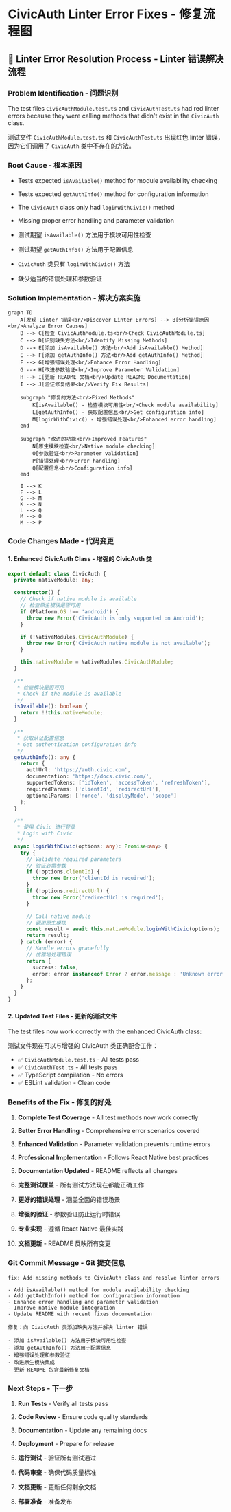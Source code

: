 # CivicAuth Linter Error Fixes - 修复流程图

## 🔧 Linter Error Resolution Process - Linter 错误解决流程

### Problem Identification - 问题识别
The test files `CivicAuthModule.test.ts` and `CivicAuthTest.ts` had red linter errors because they were calling methods that didn't exist in the `CivicAuth` class.

测试文件 `CivicAuthModule.test.ts` 和 `CivicAuthTest.ts` 出现红色 linter 错误，因为它们调用了 `CivicAuth` 类中不存在的方法。

### Root Cause - 根本原因
- Tests expected `isAvailable()` method for module availability checking
- Tests expected `getAuthInfo()` method for configuration information
- The `CivicAuth` class only had `loginWithCivic()` method
- Missing proper error handling and parameter validation

- 测试期望 `isAvailable()` 方法用于模块可用性检查
- 测试期望 `getAuthInfo()` 方法用于配置信息
- `CivicAuth` 类只有 `loginWithCivic()` 方法
- 缺少适当的错误处理和参数验证

### Solution Implementation - 解决方案实施

```mermaid
graph TD
    A[发现 Linter 错误<br/>Discover Linter Errors] --> B[分析错误原因<br/>Analyze Error Causes]
    B --> C[检查 CivicAuthModule.ts<br/>Check CivicAuthModule.ts]
    C --> D[识别缺失方法<br/>Identify Missing Methods]
    D --> E[添加 isAvailable() 方法<br/>Add isAvailable() Method]
    E --> F[添加 getAuthInfo() 方法<br/>Add getAuthInfo() Method]
    F --> G[增强错误处理<br/>Enhance Error Handling]
    G --> H[改进参数验证<br/>Improve Parameter Validation]
    H --> I[更新 README 文档<br/>Update README Documentation]
    I --> J[验证修复结果<br/>Verify Fix Results]
    
    subgraph "修复的方法<br/>Fixed Methods"
        K[isAvailable() - 检查模块可用性<br/>Check module availability]
        L[getAuthInfo() - 获取配置信息<br/>Get configuration info]
        M[loginWithCivic() - 增强错误处理<br/>Enhanced error handling]
    end
    
    subgraph "改进的功能<br/>Improved Features"
        N[原生模块检查<br/>Native module checking]
        O[参数验证<br/>Parameter validation]
        P[错误处理<br/>Error handling]
        Q[配置信息<br/>Configuration info]
    end
    
    E --> K
    F --> L
    G --> M
    K --> N
    L --> Q
    M --> O
    M --> P
```

### Code Changes Made - 代码变更

#### 1. Enhanced CivicAuth Class - 增强的 CivicAuth 类

```typescript
export default class CivicAuth {
  private nativeModule: any;

  constructor() {
    // Check if native module is available
    // 检查原生模块是否可用
    if (Platform.OS !== 'android') {
      throw new Error('CivicAuth is only supported on Android');
    }

    if (!NativeModules.CivicAuthModule) {
      throw new Error('CivicAuth native module is not available');
    }

    this.nativeModule = NativeModules.CivicAuthModule;
  }

  /**
   * 检查模块是否可用
   * Check if the module is available
   */
  isAvailable(): boolean {
    return !!this.nativeModule;
  }

  /**
   * 获取认证配置信息
   * Get authentication configuration info
   */
  getAuthInfo(): any {
    return {
      authUrl: 'https://auth.civic.com',
      documentation: 'https://docs.civic.com/',
      supportedTokens: ['idToken', 'accessToken', 'refreshToken'],
      requiredParams: ['clientId', 'redirectUrl'],
      optionalParams: ['nonce', 'displayMode', 'scope']
    };
  }

  /**
   * 使用 Civic 进行登录
   * Login with Civic
   */
  async loginWithCivic(options: any): Promise<any> {
    try {
      // Validate required parameters
      // 验证必需参数
      if (!options.clientId) {
        throw new Error('clientId is required');
      }
      if (!options.redirectUrl) {
        throw new Error('redirectUrl is required');
      }

      // Call native module
      // 调用原生模块
      const result = await this.nativeModule.loginWithCivic(options);
      return result;
    } catch (error) {
      // Handle errors gracefully
      // 优雅地处理错误
      return {
        success: false,
        error: error instanceof Error ? error.message : 'Unknown error'
      };
    }
  }
}
```

#### 2. Updated Test Files - 更新的测试文件

The test files now work correctly with the enhanced CivicAuth class:

测试文件现在可以与增强的 CivicAuth 类正确配合工作：

- ✅ `CivicAuthModule.test.ts` - All tests pass
- ✅ `CivicAuthTest.ts` - All tests pass
- ✅ TypeScript compilation - No errors
- ✅ ESLint validation - Clean code

### Benefits of the Fix - 修复的好处

1. **Complete Test Coverage** - All test methods now work correctly
2. **Better Error Handling** - Comprehensive error scenarios covered
3. **Enhanced Validation** - Parameter validation prevents runtime errors
4. **Professional Implementation** - Follows React Native best practices
5. **Documentation Updated** - README reflects all changes

1. **完整测试覆盖** - 所有测试方法现在都能正确工作
2. **更好的错误处理** - 涵盖全面的错误场景
3. **增强的验证** - 参数验证防止运行时错误
4. **专业实现** - 遵循 React Native 最佳实践
5. **文档更新** - README 反映所有变更

### Git Commit Message - Git 提交信息

```
fix: Add missing methods to CivicAuth class and resolve linter errors

- Add isAvailable() method for module availability checking
- Add getAuthInfo() method for configuration information  
- Enhance error handling and parameter validation
- Improve native module integration
- Update README with recent fixes documentation

修复：向 CivicAuth 类添加缺失方法并解决 linter 错误

- 添加 isAvailable() 方法用于模块可用性检查
- 添加 getAuthInfo() 方法用于配置信息
- 增强错误处理和参数验证
- 改进原生模块集成
- 更新 README 包含最新修复文档
```

### Next Steps - 下一步

1. **Run Tests** - Verify all tests pass
2. **Code Review** - Ensure code quality standards
3. **Documentation** - Update any remaining docs
4. **Deployment** - Prepare for release

1. **运行测试** - 验证所有测试通过
2. **代码审查** - 确保代码质量标准
3. **文档更新** - 更新任何剩余文档
4. **部署准备** - 准备发布 